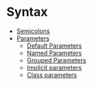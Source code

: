 Syntax
======
    
- [Semicolons](semicolons.md)
- [Parameters](parameters/index.md)
  - [Default Parameters](parameters/default.md)
  - [Named Parameters](parameters/named.md)
  - [Grouped Parameters](parameters/grouped.md)
  - [Implicit parameters](parameters/implicits.md)
  - [Class parameters](parameters/class.md)